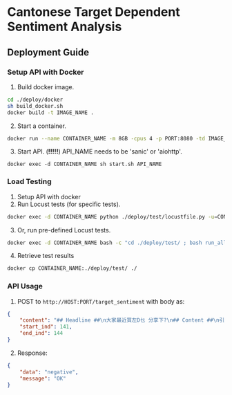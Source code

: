 # Cantonese Target Dependent Sentiment Analysis

## Deployment Guide

### Setup API with Docker

1. Build docker image.
```bash
cd ./deploy/docker
sh build_docker.sh
docker build -t IMAGE_NAME . 
```

2. Start a container.
```bash
docker run --name CONTAINER_NAME -m 8GB -cpus 4 -p PORT:8080 -td IMAGE_NAME
```

3. Start API. (**!!!!!**) API_NAME needs to be 'sanic' or 'aiohttp'.
```
docker exec -d CONTAINER_NAME sh start.sh API_NAME
```

### Load Testing 
1. Setup API with docker
2. Run Locust tests (for specific tests).
```bash
docker exec -d CONTAINER_NAME python ./deploy/test/locustfile.py -u=CONCORRENT_USERS --api=API_NAME
```

3. Or, run pre-defined Locust tests.
```bash
docker exec -d CONTAINER_NAME bash -c "cd ./deploy/test/ ; bash run_all_test.sh API_NAME ; cd ../.."
```

4. Retrieve test results
```bash
docker cp CONTAINER_NAME:./deploy/test/ ./
```

### API Usage 

1. POST to `http://HOST:PORT/target_sentiment` with body as:
```json
{
    "content": "## Headline ##\n大家最近買左D乜 分享下?\n## Content ##\n引用:\n原帖由 綠茶寶寶 於 2018-12-31 08:40 PM 發表\n買左3盒胭脂\nFit me 胭脂睇youtuber推介話好用，用完覺得麻麻\n原來fit me麻麻 我買左YSL 支定妝噴霧 用完覺得無想像咁好\n\n", 
    "start_ind": 141, 
    "end_ind": 144
}
```

2. Response:
```json
{
    "data": "negative",
    "message": "OK"
}

```

